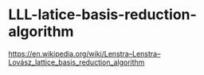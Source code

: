 # LLL-latice-basis-reduction-algorithm
https://en.wikipedia.org/wiki/Lenstra–Lenstra–Lovász_lattice_basis_reduction_algorithm
